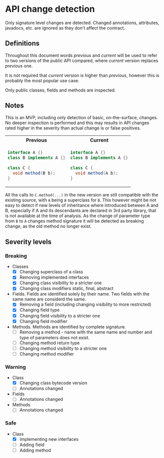 # API change detection

Only signature level changes are detected. Changed annotations, attributes, javadocs, etc. are
ignored as they don't affect the contract. 

## Definitions

Throughout this document words _previous_ and _current_ will be used to refer to two versions
of the public API compared, where _current_ version replaces _previous_ one.

It is not required that _current_ version is higher than _previous_, however this is probably 
the most popular use case.

Only public classes, fields and methods are inspected.

## Notes

This is an MVP, including only detection of basic, on-the-surface, changes. No deeper
inspection is performed and this may results in API changes rated higher in the severity
than actual change is or false positives.
<table>
<tr><th>Previous</th><th>Current</th></tr>
<tr>
<td>

```java
interface A {}
class B implements A {}

class C {
  void method(B b);
}
```
</td>
<td>

```java
interface A {}
class B implements A {}

class C {
  void method(A b);
}
```
</td>
</tr>
</table>

All the calls to `C.method(...)` in the new version are still compatible with the existing source,
with `A` being a superclass for `B`. This however might be not easy to detect if new levels of inheritance
where introduced between A and B, especially if A and its descendants are declared in 3rd party library, that
is not available at the time of analysis.
As the change of parameter type from `B` to `A` changes method signature it will be detected as breaking change, 
as the old method no longer exist.


## Severity levels

### Breaking

- Classes
  - [x] Changing superclass of a class
  - [x] Removing implemented interfaces
  - [x] Changing class visibility to a stricter one
  - [x] Changing class modifiers static, final, abstract 
- Fields. Fields are identified solely by their name. Two fields with the same name are considerd the same. 
  - [x] Removing a field (including changing visibility to more restricted)
  - [x] Changing field type
  - [x] Changing field visibility to a stricter one
  - [x] Changing field modifier
- Methods. Methods are identified by complete signature.
  - [ ] Removing a method - name with the same name and number and type of parameters does not exist. 
  - [ ] Changing method return type 
  - [ ] Changing method visibility to a stricter one
  - [ ] Changing method modifier  

### Warning

- Class
    - [x] Changing class bytecode version
    - [ ] Annotations changed
- Fields
    - [ ] Annotations changed
- Methods 
    - [ ] Annotations changed

### Safe

- Class
    - [x] Implementing new interfaces
    - [ ] Adding field
    - [ ] Adding method